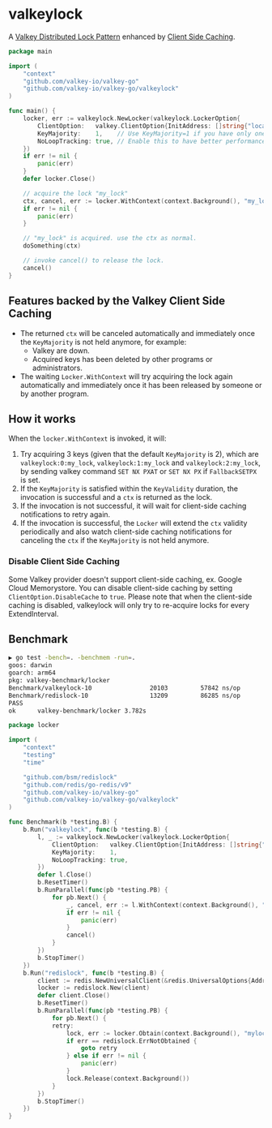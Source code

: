 # valkeylock

A [Valkey Distributed Lock Pattern](https://redis.io/docs/reference/patterns/distributed-locks/) enhanced by [Client Side Caching](https://redis.io/docs/manual/client-side-caching/).

```go
package main

import (
	"context"
	"github.com/valkey-io/valkey-go"
	"github.com/valkey-io/valkey-go/valkeylock"
)

func main() {
	locker, err := valkeylock.NewLocker(valkeylock.LockerOption{
		ClientOption:   valkey.ClientOption{InitAddress: []string{"localhost:6379"}},
		KeyMajority:    1,    // Use KeyMajority=1 if you have only one Valkey instance. Also make sure that all your `Locker`s share the same KeyMajority.
		NoLoopTracking: true, // Enable this to have better performance if all your Valkey are >= 7.0.5.
	})
	if err != nil {
		panic(err)
	}
	defer locker.Close()

	// acquire the lock "my_lock"
	ctx, cancel, err := locker.WithContext(context.Background(), "my_lock")
	if err != nil {
		panic(err)
	}

	// "my_lock" is acquired. use the ctx as normal.
	doSomething(ctx)

	// invoke cancel() to release the lock.
	cancel()
}
```

## Features backed by the Valkey Client Side Caching
* The returned `ctx` will be canceled automatically and immediately once the `KeyMajority` is not held anymore, for example:
  * Valkey are down.
  * Acquired keys has been deleted by other programs or administrators.
* The waiting `Locker.WithContext` will try acquiring the lock again automatically and immediately once it has been released by someone or by another program.

## How it works

When the `locker.WithContext` is invoked, it will:

1. Try acquiring 3 keys (given that the default `KeyMajority` is 2), which are `valkeylock:0:my_lock`, `valkeylock:1:my_lock` and `valkeylock:2:my_lock`, by sending valkey command `SET NX PXAT` or `SET NX PX` if `FallbackSETPX` is set.
2. If the `KeyMajority` is satisfied within the `KeyValidity` duration, the invocation is successful and a `ctx` is returned as the lock.
3. If the invocation is not successful, it will wait for client-side caching notifications to retry again.
4. If the invocation is successful, the `Locker` will extend the `ctx` validity periodically and also watch client-side caching notifications for canceling the `ctx` if the `KeyMajority` is not held anymore.

### Disable Client Side Caching

Some Valkey provider doesn't support client-side caching, ex. Google Cloud Memorystore.
You can disable client-side caching by setting `ClientOption.DisableCache` to `true`.
Please note that when the client-side caching is disabled, valkeylock will only try to re-acquire locks for every ExtendInterval.

## Benchmark

```bash
▶ go test -bench=. -benchmem -run=.
goos: darwin
goarch: arm64
pkg: valkey-benchmark/locker
Benchmark/valkeylock-10         	   20103	     57842 ns/op	    1849 B/op	      29 allocs/op
Benchmark/redislock-10           	   13209	     86285 ns/op	    8083 B/op	     225 allocs/op
PASS
ok  	valkey-benchmark/locker	3.782s
```

```go
package locker

import (
	"context"
	"testing"
	"time"

	"github.com/bsm/redislock"
	"github.com/redis/go-redis/v9"
	"github.com/valkey-io/valkey-go"
	"github.com/valkey-io/valkey-go/valkeylock"
)

func Benchmark(b *testing.B) {
	b.Run("valkeylock", func(b *testing.B) {
		l, _ := valkeylock.NewLocker(valkeylock.LockerOption{
			ClientOption:   valkey.ClientOption{InitAddress: []string{"127.0.0.1:6379"}},
			KeyMajority:    1,
			NoLoopTracking: true,
		})
		defer l.Close()
		b.ResetTimer()
		b.RunParallel(func(pb *testing.PB) {
			for pb.Next() {
				_, cancel, err := l.WithContext(context.Background(), "mylock")
				if err != nil {
					panic(err)
				}
				cancel()
			}
		})
		b.StopTimer()
	})
	b.Run("redislock", func(b *testing.B) {
		client := redis.NewUniversalClient(&redis.UniversalOptions{Addrs: []string{"127.0.0.1:6379"}})
		locker := redislock.New(client)
		defer client.Close()
		b.ResetTimer()
		b.RunParallel(func(pb *testing.PB) {
			for pb.Next() {
			retry:
				lock, err := locker.Obtain(context.Background(), "mylock", time.Minute, nil)
				if err == redislock.ErrNotObtained {
					goto retry
				} else if err != nil {
					panic(err)
				}
				lock.Release(context.Background())
			}
		})
		b.StopTimer()
	})
}
```